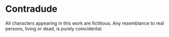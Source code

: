 # Contradude

All characters appearing in this work are fictitious. Any resemblance to real persons, living or dead, is purely coincidental.